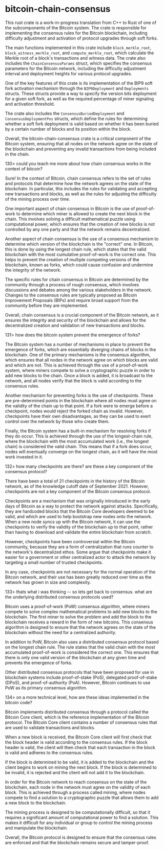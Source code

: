 # bitcoin-chain-consensus

This rust crate is a work-in-progress translation
from C++ to Rust of one of the subcomponents of
the Bitcoin system. The crate is responsible for
implementing the consensus rules for the Bitcoin
blockchain, including difficulty adjustment and
activation of protocol upgrades through soft
forks.

The main functions implemented in this crate
include `block_merkle_root`,
`block_witness_merkle_root`, and
`compute_merkle_root`, which calculate the Merkle
root of a block's transactions and witness
data. The crate also includes the
`ChainConsensusParams` struct, which specifies the
consensus parameters for the Bitcoin network,
including the difficulty adjustment interval and
deployment heights for various protocol upgrades.

One of the key features of this crate is its
implementation of the BIP9 soft fork activation
mechanism through the `BIP9Deployment` and
`Deployments` structs. These structs provide a way
to specify the version bits deployment for a given
soft fork, as well as the required percentage of
miner signaling and activation threshold.

The crate also includes the
`ConsensusBuriedDeployment` and
`ConsensusDeploymentPos` structs, which define the
rules for determining whether a soft fork
deployment is valid based on whether it has been
buried by a certain number of blocks and its
position within the block.

Overall, the bitcoin-chain-consensus crate is
a critical component of the Bitcoin system,
ensuring that all nodes on the network agree on
the state of the blockchain and preventing any
invalid transactions from being included in the
chain.

130> could you teach me more about how chain
consensus works in the context of bitcoin?

Sure! In the context of Bitcoin, chain consensus
refers to the set of rules and protocols that
determine how the network agrees on the state of
the blockchain. In particular, this includes the
rules for validating and accepting new
transactions and blocks, as well as the rules for
adjusting the difficulty of the mining process
over time.

One important aspect of chain consensus in Bitcoin
is the use of proof-of-work to determine which
miner is allowed to create the next block in the
chain. This involves solving a difficult
mathematical puzzle using computational power,
which ensures that the creation of new blocks is
not controlled by any one party and that the
network remains decentralized.

Another aspect of chain consensus is the use of
a consensus mechanism to determine which version
of the blockchain is the "correct" one. In
Bitcoin, this is done by using the longest chain
rule, which states that the valid blockchain with
the most cumulative proof-of-work is the correct
one. This helps to prevent the creation of
multiple competing versions of the blockchain,
known as forks, which could cause confusion and
undermine the integrity of the network.

The specific rules for chain consensus in Bitcoin
are determined by the community through a process
of rough consensus, which involves discussions and
debates among the various stakeholders in the
network. Changes to the consensus rules are
typically proposed as Bitcoin Improvement
Proposals (BIPs) and require broad support from
the community before they are implemented.

Overall, chain consensus is a crucial component of
the Bitcoin network, as it ensures the integrity
and security of the blockchain and allows for the
decentralized creation and validation of new
transactions and blocks.

131> how does the bitcoin system prevent the
emergence of forks?

The Bitcoin system has a number of mechanisms in
place to prevent the emergence of forks, which are
essentially diverging chains of blocks in the
blockchain. One of the primary mechanisms is the
consensus algorithm, which ensures that all nodes
in the network agree on which blocks are valid and
which are not. This is achieved through the use of
a proof-of-work system, where miners compete to
solve a cryptographic puzzle in order to add new
blocks to the chain. Once a block is added, it is
broadcast to the network, and all nodes verify
that the block is valid according to the consensus
rules.

Another mechanism for preventing forks is the use
of checkpoints. These are pre-determined points in
the blockchain where all nodes must agree on the
validity of the chain up to that point. If a fork
were to emerge before a checkpoint, nodes would
reject the forked chain as invalid. However,
checkpoints have their own disadvantages, as they
can be used to exert control over the network by
those who create them.

Finally, the Bitcoin system has a built-in
mechanism for resolving forks if they do
occur. This is achieved through the use of the
longest-chain rule, where the blockchain with the
most accumulated work (i.e., the longest chain) is
considered the valid chain. This means that if
a fork does occur, nodes will eventually converge
on the longest chain, as it will have the most
work invested in it.

132> how many checkpoints are there? are these
a key component of the consensus protocol?

There have been a total of 21 checkpoints in the
history of the Bitcoin network, as of the
knowledge cutoff date of September 2021. However,
checkpoints are not a key component of the Bitcoin
consensus protocol.

Checkpoints are a mechanism that was originally
introduced in the early days of Bitcoin as a way
to protect the network against
attacks. Specifically, they are hardcoded blocks
that the Bitcoin Core developers deemed to be
valid, and which are used to help bootstrap new
nodes onto the network. When a new node syncs up
with the Bitcoin network, it can use the
checkpoints to verify the validity of the
blockchain up to that point, rather than having to
download and validate the entire blockchain from
scratch.

However, checkpoints have been controversial
within the Bitcoin community, because they are
a form of centralization that runs counter to the
network's decentralized ethos. Some argue that
checkpoints make it easier for a government or
other centralized actor to attack the network by
targeting a small number of trusted checkpoints.

In any case, checkpoints are not necessary for the
normal operation of the Bitcoin network, and their
use has been greatly reduced over time as the
network has grown in size and complexity.

133> thats what i was thinking -- so lets get back
to consensus.  what are the underlying distributed
consensus protocols used?

Bitcoin uses a proof-of-work (PoW) consensus
algorithm, where miners compete to solve complex
mathematical problems to add new blocks to the
blockchain. The first miner to solve the problem
and add the block to the blockchain receives
a reward in the form of new bitcoins. This
consensus algorithm is designed to ensure that the
network agrees on the state of the blockchain
without the need for a centralized authority.

In addition to PoW, Bitcoin also uses
a distributed consensus protocol based on the
longest chain rule. The rule states that the valid
chain with the most accumulated proof-of-work is
considered the correct one. This ensures that
there is only one valid version of the blockchain
at any given time and prevents the emergence of
forks.

Other distributed consensus protocols that have
been proposed for use in blockchain systems
include proof-of-stake (PoS), delegated
proof-of-stake (DPoS), and proof-of-authority
(PoA). However, Bitcoin continues to use PoW as
its primary consensus algorithm.

134> on a more technical level, how are these
ideas implemented in the bitcoin code?

Bitcoin implements distributed consensus through
a protocol called the Bitcoin Core client, which
is the reference implementation of the Bitcoin
protocol. The Bitcoin Core client contains
a number of consensus rules that are used to
validate transactions and blocks.

When a new block is received, the Bitcoin Core
client will first check that the block header is
valid according to the consensus rules. If the
block header is valid, the client will then check
that each transaction in the block is valid and
adheres to the consensus rules.

If the block is determined to be valid, it is
added to the blockchain and the client begins to
work on mining the next block. If the block is
determined to be invalid, it is rejected and the
client will not add it to the blockchain.

In order for the Bitcoin network to reach
consensus on the state of the blockchain, each
node in the network must agree on the validity of
each block. This is achieved through a process
called mining, where nodes compete to find
a solution to a cryptographic puzzle that allows
them to add a new block to the blockchain.

The mining process is designed to be
computationally difficult, so that it requires
a significant amount of computational power to
find a solution. This makes it difficult for any
individual or group to control the mining process
and manipulate the blockchain.

Overall, the Bitcoin protocol is designed to
ensure that the consensus rules are enforced and
that the blockchain remains secure and
tamper-proof.
